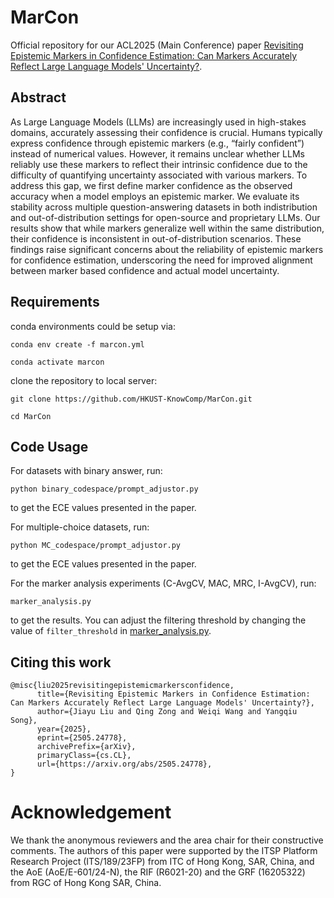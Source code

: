 # MarCon
Official repository for our ACL2025 (Main Conference) paper [Revisiting Epistemic Markers in Confidence Estimation: Can Markers Accurately Reflect Large Language Models' Uncertainty?](https://arxiv.org/abs/2505.24778).

## Abstract
As Large Language Models (LLMs) are increasingly used in high-stakes domains, accurately assessing their confidence is crucial. Humans typically express confidence through epistemic markers (e.g., “fairly confident”) instead of numerical values. However, it remains unclear whether LLMs reliably use these markers to reflect their intrinsic confidence due to the
difficulty of quantifying uncertainty associated with various markers. To address this gap, we first define marker confidence as the observed accuracy when a model employs an epistemic
marker. We evaluate its stability across multiple question-answering datasets in both indistribution and out-of-distribution settings for open-source and proprietary LLMs. Our results show that while markers generalize well within the same distribution, their confidence is inconsistent in out-of-distribution scenarios. These findings raise significant concerns about the reliability of epistemic markers for confidence estimation, underscoring the need for improved alignment between marker based confidence and actual model uncertainty. 

## Requirements

conda environments could be setup via:
```
conda env create -f marcon.yml

conda activate marcon
```

clone the repository to local server:
```
git clone https://github.com/HKUST-KnowComp/MarCon.git

cd MarCon
```

## Code Usage
For datasets with binary answer, run:
```
python binary_codespace/prompt_adjustor.py
```
to get the ECE values presented in the paper.

For multiple-choice datasets, run:
```
python MC_codespace/prompt_adjustor.py
```
to get the ECE values presented in the paper.

For the marker analysis experiments (C-AvgCV, MAC, MRC, I-AvgCV), run:
```
marker_analysis.py
```
to get the results. You can adjust the filtering threshold by changing the value of ```filter_threshold``` in [marker_analysis.py](https://github.com/HKUST-KnowComp/MarCon/blob/main/marker_analysis.py).

## Citing this work
```
@misc{liu2025revisitingepistemicmarkersconfidence,
      title={Revisiting Epistemic Markers in Confidence Estimation: Can Markers Accurately Reflect Large Language Models' Uncertainty?}, 
      author={Jiayu Liu and Qing Zong and Weiqi Wang and Yangqiu Song},
      year={2025},
      eprint={2505.24778},
      archivePrefix={arXiv},
      primaryClass={cs.CL},
      url={https://arxiv.org/abs/2505.24778}, 
}
```

# Acknowledgement
We thank the anonymous reviewers and the area chair for their constructive comments. The authors of this paper were supported by the ITSP Platform Research Project (ITS/189/23FP) from ITC of Hong Kong, SAR, China, and the AoE (AoE/E-601/24-N), the RIF (R6021-20) and the GRF (16205322) from RGC of Hong Kong SAR, China.

